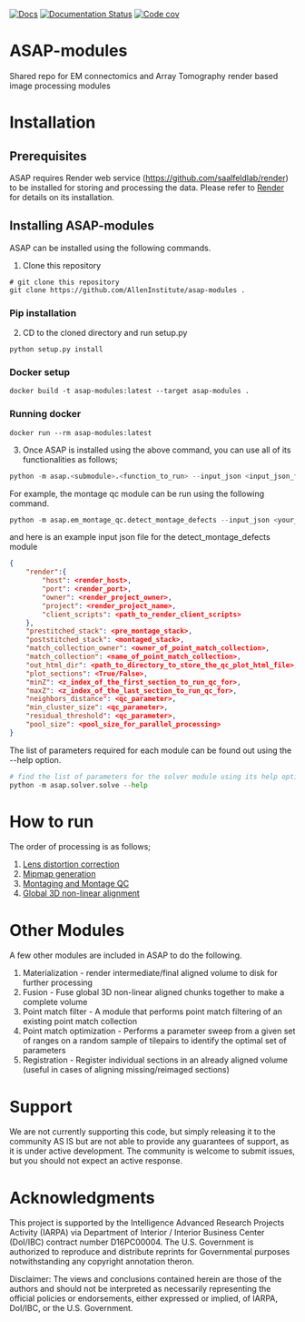 [![Docs](https://readthedocs.org/projects/render-modules/badge/)](https://readthedocs.org/projects/asap-modules)
[![Documentation Status](https://readthedocs.org/projects/icon-set-python/badge/?version=latest)](https://icon-set-python.readthedocs.io/en/latest/?badge=latest)
[![Code cov](https://codecov.io/gh/AllenInstitute/asap-modules/branch/master/graph/badge.svg?token=nCNsugRDky)](https://codecov.io/gh/AllenInstitute/asap-modules)

# ASAP-modules

Shared repo for EM connectomics and Array Tomography render based image processing modules 

# Installation


## Prerequisites


ASAP requires Render web service (https://github.com/saalfeldlab/render) to be installed for storing and processing the data. 
Please refer to [Render](https://github.com/saalfeldlab/render) for details on its installation.

## Installing ASAP-modules


ASAP can be installed using the following commands.

1. Clone this repository

```
# git clone this repository
git clone https://github.com/AllenInstitute/asap-modules .
```

### Pip installation

2. CD to the cloned directory and run setup.py

```
python setup.py install 
```

### Docker setup

```
docker build -t asap-modules:latest --target asap-modules .
```

### Running docker

```
docker run --rm asap-modules:latest
```


3. Once ASAP is installed using the above command, you can use all of its functionalities as follows;

```python
python -m asap.<submodule>.<function_to_run> --input_json <input_json_file.json> --output_json <output_json_file.json>
```

For example, the montage qc module can be run using the following command.

```python
python -m asap.em_montage_qc.detect_montage_defects --input_json <your_input_json_file_with_required_parameters> --output_json <output_json_file_with_full_path>
```

and here is an example input json file for the detect_montage_defects module

```json
{
    "render":{
        "host": <render_host>,
        "port": <render_port>,
        "owner": <render_project_owner>,
        "project": <render_project_name>,
        "client_scripts": <path_to_render_client_scripts>
    },
    "prestitched_stack": <pre_montage_stack>,
    "poststitched_stack": <montaged_stack>,
    "match_collection_owner": <owner_of_point_match_collection>,
    "match_collection": <name_of_point_match_collection>,
    "out_html_dir": <path_to_directory_to_store_the_qc_plot_html_file>,
    "plot_sections": <True/False>,
    "minZ": <z_index_of_the_first_section_to_run_qc_for>,
    "maxZ": <z_index_of_the_last_section_to_run_qc_for>,
    "neighbors_distance": <qc_parameter>,
    "min_cluster_size": <qc_parameter>,
    "residual_threshold": <qc_parameter>,
    "pool_size": <pool_size_for_parallel_processing>
}
```
The list of parameters required for each module can be found out using the --help option. 

```python
# find the list of parameters for the solver module using its help option
python -m asap.solver.solve --help
```


# How to run

The order of processing is as follows;
1. [Lens distortion correction](https://github.com/AllenInstitute/asap-modules/blob/docs/docs/readme/lens_correction.md)
2. [Mipmap generation](https://github.com/AllenInstitute/asap-modules/blob/docs/docs/readme/mipmaps.md)
3. [Montaging and Montage QC](https://github.com/AllenInstitute/asap-modules/blob/docs/docs/readme/montaging.md)
4. [Global 3D non-linear alignment](https://github.com/AllenInstitute/asap-modules/blob/docs/docs/readme/rough_alignment.md)


# Other Modules 

A few other modules are included in ASAP to do the following.

1. Materialization - render intermediate/final aligned volume to disk for further processing
2. Fusion - Fuse global 3D non-linear aligned chunks together to make a complete volume
3. Point match filter - A module that performs point match filtering of an existing point match collection
4. Point match optimization - Performs a parameter sweep from a given set of ranges on a random sample of tilepairs to identify the optimal set of parameters
5. Registration - Register individual sections in an already aligned volume (useful in cases of aligning missing/reimaged sections)


# Support

We are not currently supporting this code, but simply releasing it to the community AS IS but are not able to provide any guarantees of support, as it is under active development. The community is welcome to submit issues, but you should not expect an active response.

# Acknowledgments

This project is supported by the Intelligence Advanced Research Projects Activity (IARPA) via Department of Interior / Interior Business Center (DoI/IBC) contract number D16PC00004. The U.S. Government is authorized to reproduce and distribute reprints for Governmental purposes notwithstanding any copyright annotation theron.

Disclaimer: The views and conclusions contained herein are those of the authors and should not be interpreted as necessarily representing the official policies or endorsements, either expressed or implied, of IARPA, DoI/IBC, or the U.S. Government.
